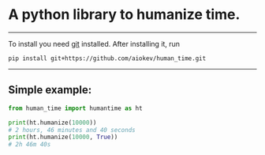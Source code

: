 # A python library to humanize time.

---

To install you need [git](https://git-scm.com/downloads) installed. After installing it, run

```shell
pip install git+https://github.com/aiokev/human_time.git
```

---

## Simple example:
```py
from human_time import humantime as ht

print(ht.humanize(10000))
# 2 hours, 46 minutes and 40 seconds
print(ht.humanize(10000, True))
# 2h 46m 40s
```
